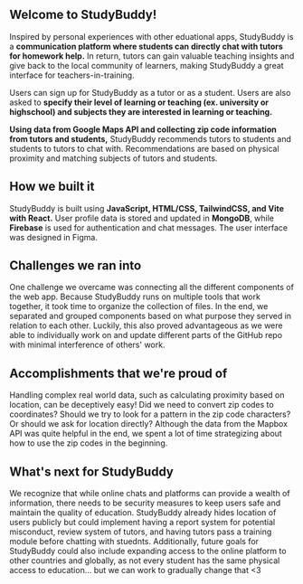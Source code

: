 ## Welcome to StudyBuddy!
Inspired by personal experiences with other eduational apps, StudyBuddy is a **communication platform where students can directly chat with tutors for homework help.**
In return, tutors can gain valuable teaching insights and give back to the local community of learners, making StudyBuddy a great interface for teachers-in-training.

Users can sign up for StudyBuddy as a tutor or as a student.
Users are also asked to **specify their level of learning or teaching (ex. university or highschool) and subjects they are interested in learning or teaching.** 

**Using data from Google Maps API and collecting zip code information from tutors and students,** StudyBuddy recommends tutors to students and students to tutors to chat with.
Recommendations are based on physical proximity and matching subjects of tutors and students.

## How we built it
StudyBuddy is built using **JavaScript, HTML/CSS, TailwindCSS, and Vite with React.**
User profile data is stored and updated in **MongoDB**, while **Firebase** is used for authentication and chat messages. The user interface was designed in Figma.

## Challenges we ran into
One challenge we overcame was connecting all the different components of the web app. Because StudyBuddy runs on multiple tools that work together, it took time to organize the collection of files. In the end, we separated and grouped components based on what purpose they served in relation to each other. Luckily, this also proved advantageous as we were able to individually work on and update different parts of the GitHub repo with minimal interference of others' work.

## Accomplishments that we're proud of
Handling complex real world data, such as calculating proximity based on location, can be deceptively easy! Did we need to convert zip codes to coordinates? Should we try to look for a pattern in the zip code characters? Or should we ask for location directly? Although the data from the Mapbox API was quite helpful in the end, we spent a lot of time strategizing about how to use the zip codes in the beginning.

## What's next for StudyBuddy
We recognize that while online chats and platforms can provide a wealth of information, there needs to be security measures to keep users safe and maintain the quality of education. StudyBuddy already hides location of users publicly but could implement having a report system for potential misconduct, review system of tutors, and having tutors pass a training module before chatting with stuednts. Additionally, future goals for StudyBuddy could also include expanding access to the online platform to other countries and globally, as not every student has the same physical access to education... but we can work to gradually change that <3
